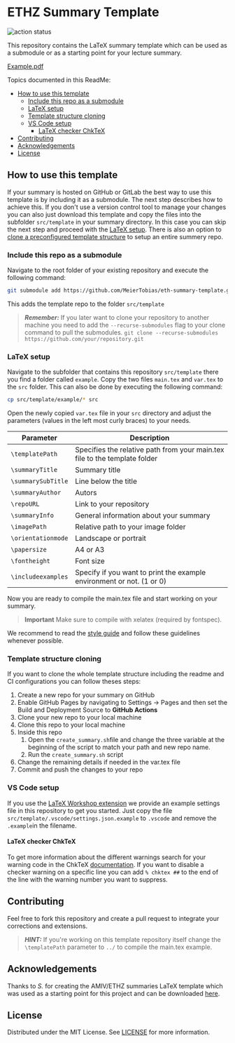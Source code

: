 # ETHZ Summary Template <!-- omit from toc -->

![action status](https://github.com/meiertobias/eth-summary-template/actions/workflows/build_deploy.yml/badge.svg)

This repository contains the LaTeX summary template which can be used as a submodule or as a starting point for your lecture summary.

[Example.pdf](https://meiertobias.github.io/eth-summary-template/main.pdf)

Topics documented in this ReadMe:

- [How to use this template](#how-to-use-this-template)
  - [Include this repo as a submodule](#include-this-repo-as-a-submodule)
  - [LaTeX setup](#latex-setup)
  - [Template structure cloning](#template-structure-cloning)
  - [VS Code setup](#vs-code-setup)
    - [LaTeX checker ChkTeX](#latex-checker-chktex)
- [Contributing](#contributing)
- [Acknowledgements](#acknowledgements)
- [License](#license)

## How to use this template

If your summary is hosted on GitHub or GitLab the best way to use this template is by including it as a submodule. The next step describes how to achieve this. If you don't use a version control tool to manage your changes you can also just download this template and copy the files into the subfolder `src/template` in your summary directory. In this case you can skip the next step and proceed with the [LaTeX setup](#latex-setup). There is also an option to [clone a preconfigured template structure](#template-structure-cloning) to setup an entire summery repo.

### Include this repo as a submodule

Navigate to the root folder of your existing repository and execute the following command:

``` bash
git submodule add https://github.com/MeierTobias/eth-summary-template.git src/template
```

This adds the template repo to the folder `src/template`

> **_Remember:_** If you later want to clone your repository to another machine you need to add the `--recurse-submodules` flag to your clone command to pull the submodules. `git clone --recurse-submodules https://github.com/your/repository.git`

### LaTeX setup

Navigate to the subfolder that contains this repository `src/template` there you find a folder called `example`. Copy the two files `main.tex` and `var.tex` to the `src` folder. This can also be done by executing the following command:

``` bash
cp src/template/example/* src
```

Open the newly copied `var.tex` file in your `src` directory and adjust the parameters (values in the left most curly braces) to your needs.

| Parameter          | Description                                                                |
| ------------------ | -------------------------------------------------------------------------- |
| `\templatePath`    | Specifies the relative path from your main.tex file to the template folder |
| `\summaryTitle`    | Summary title                                                              |
| `\summarySubTitle` | Line below the title                                                       |
| `\summaryAuthor`   | Autors                                                                     |
| `\repoURL`         | Link to your repository                                                    |
| `\summaryInfo`     | General information about your summary                                     |
| `\imagePath`       | Relative path to your image folder                                         |
| `\orientationmode` | Landscape or portrait                                                      |
| `\papersize`       | A4 or A3                                                                   |
| `\fontheight`      | Font size                                                                  |
| `\includeexamples` | Specify if you want to print the example environment or not. (1 or 0)      |

Now you are ready to compile the main.tex file and start working on your summary.

> **Important**
Make sure to compile with xelatex (required by fontspec).

We recommend to read the [style guide](https://meiertobias.github.io/eth-summarytemplate3/main.pdf) and follow these guidelines whenever possible.

### Template structure cloning

If you want to clone the whole template structure including the readme and CI configurations you can follow theses steps:

1. Create a new repo for your summary on GitHub
2. Enable GitHub Pages by navigating to Settings -> Pages and then set the Build and Deployment Source to **GitHub Actions**
3. Clone your new repo to your local machine
4. Clone this repo to your local machine
5. Inside this repo
   1. Open the `create_summary.sh`file and change the three variable at the beginning of the script to match your path and new repo name.
   2. Run the `create_summary.sh` script
6. Change the remaining details if needed in the var.tex file
7. Commit and push the changes to your repo

### VS Code setup

If you use the [LaTeX Workshop extension](vscode:extension/James-Yu.latex-workshop) we provide an example settings file in this repository to get you started. Just copy the file `src/template/.vscode/settings.json.example` to `.vscode` and remove the `.example`in the filename.

#### LaTeX checker ChkTeX

To get more information about the different warnings search for your warning code in the ChkTeX [documentation](https://mirror.init7.net/ctan/support/chktex/ChkTeX.pdf). If you want to disable a checker warning on a specific line you can add `% chktex ##` to the end of the line with the warning number you want to suppress.

## Contributing

Feel free to fork this repository and create a pull request to integrate your corrections and extensions.

> **_HINT:_** If you're working on this template repository itself change the `\templatePath` parameter to `../` to compile the main.tex example.

## Acknowledgements

Thanks to _S._ for creating the AMIV/ETHZ summaries LaTeX template which was used as a starting point for this project and can be downloaded [here](https://de.overleaf.com/latex/templates/amiv-slash-ethz-summaries-template-landscape/trggddjtjhqr).

## License

Distributed under the MIT License. See [LICENSE](LICENSE) for more information.
